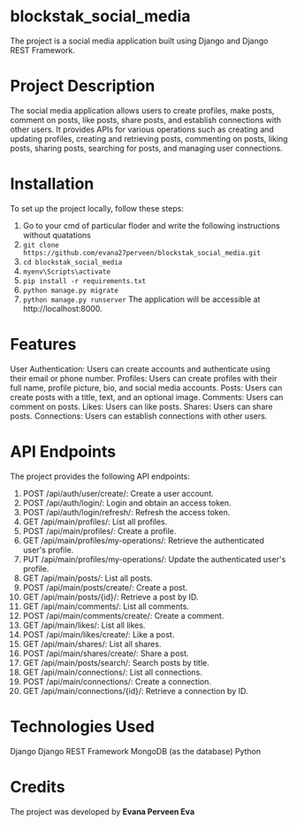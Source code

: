 # blockstak_social_media
The project is a social media application built using Django and Django REST Framework.

# Project Description
The social media application allows users to create profiles, make posts, comment on posts, like posts, share posts, and establish connections with other users. It provides APIs for various operations such as creating and updating profiles, creating and retrieving posts, commenting on posts, liking posts, sharing posts, searching for posts, and managing user connections.

# Installation
To set up the project locally, follow these steps:
1. Go to your cmd of particular floder and write the following instructions without quatations
2. `git clone https://github.com/evana27perveen/blockstak_social_media.git`
3. `cd blockstak_social_media`
4. `myenv\Scripts\activate`
5. `pip install -r requirements.txt`
6. `python manage.py migrate`
7. `python manage.py runserver`
The application will be accessible at http://localhost:8000.

# Features
User Authentication: Users can create accounts and authenticate using their email or phone number.
Profiles: Users can create profiles with their full name, profile picture, bio, and social media accounts.
Posts: Users can create posts with a title, text, and an optional image.
Comments: Users can comment on posts.
Likes: Users can like posts.
Shares: Users can share posts.
Connections: Users can establish connections with other users.

# API Endpoints
The project provides the following API endpoints:

1. POST /api/auth/user/create/: Create a user account.
2. POST /api/auth/login/: Login and obtain an access token.
3. POST /api/auth/login/refresh/: Refresh the access token.
4. GET /api/main/profiles/: List all profiles.
5. POST /api/main/profiles/: Create a profile.
6. GET /api/main/profiles/my-operations/: Retrieve the authenticated user's profile.
7. PUT /api/main/profiles/my-operations/: Update the authenticated user's profile.
8. GET /api/main/posts/: List all posts.
9. POST /api/main/posts/create/: Create a post.
10. GET /api/main/posts/{id}/: Retrieve a post by ID.
11. GET /api/main/comments/: List all comments.
12. POST /api/main/comments/create/: Create a comment.
13. GET /api/main/likes/: List all likes.
14. POST /api/main/likes/create/: Like a post.
15. GET /api/main/shares/: List all shares.
16. POST /api/main/shares/create/: Share a post.
17. GET /api/main/posts/search/: Search posts by title.
18. GET /api/main/connections/: List all connections.
19. POST /api/main/connections/: Create a connection.
20. GET /api/main/connections/{id}/: Retrieve a connection by ID.

# Technologies Used
Django
Django REST Framework
MongoDB (as the database)
Python

# Credits
The project was developed by **Evana Perveen Eva**



